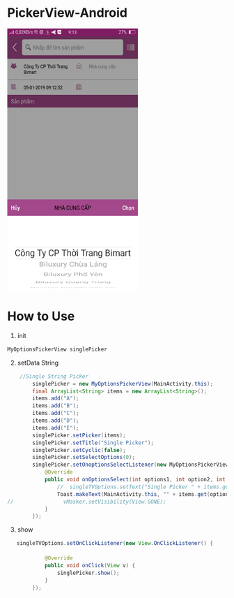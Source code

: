 # PickerView-Android
<img src="https://raw.githubusercontent.com/tusinh/PickerView-Android/master/img.png" width="300" height="600" />

# How to Use
1. init 
 ```java
 MyOptionsPickerView singlePicker
 ```
 
2. setData String 
```java
    //Single String Picker
        singlePicker = new MyOptionsPickerView(MainActivity.this);
        final ArrayList<String> items = new ArrayList<String>();
        items.add("A");
        items.add("B");
        items.add("C");
        items.add("D");
        items.add("E");
        singlePicker.setPicker(items);
        singlePicker.setTitle("Single Picker");
        singlePicker.setCyclic(false);
        singlePicker.setSelectOptions(0);
        singlePicker.setOnoptionsSelectListener(new MyOptionsPickerView.OnOptionsSelectListener() {
            @Override
            public void onOptionsSelect(int options1, int option2, int options3) {
                //  singleTVOptions.setText("Single Picker " + items.get(options1));
                Toast.makeText(MainActivity.this, "" + items.get(options1), Toast.LENGTH_SHORT).show();
//                vMasker.setVisibility(View.GONE);
            }
        });
```
3. show 
```java
   singleTVOptions.setOnClickListener(new View.OnClickListener() {

            @Override
            public void onClick(View v) {
                singlePicker.show();
            }
        });
```
